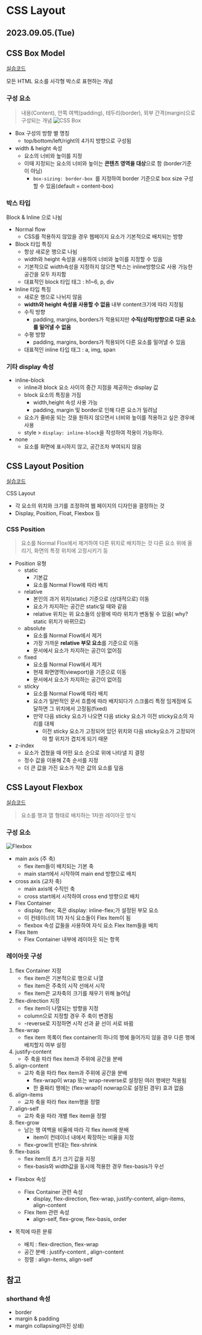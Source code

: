 # CSS Layout

2023.09.05.(Tue) 
-----

## CSS Box Model

[실습코드](https://github.com/yamuzin-oksusu/SSAFY_FW2023/blob/master/Web_ws_2_1.html)<br>

모든 HTML 요소를 사각형 박스로 표현하는 개념

### 구성 요소

> 내용(Content), 안쪽 여백(padding), 테두리(border), 외부 간격(margin)으로 구성되는 개념
>![CSS Box](https://github.com/yamuzin-oksusu/SSAFY_FW2023/blob/master/images/image-8.png)

- Box 구성의 방향 별 명칭
  - top/bottom/left/right의 4가지 방향으로 구성됨
- width & height 속성
  - 요소의 너비와 높이를 지정
  - 이때 지정되는 요소의 너비와 높이는 **콘텐츠 영역을 대상**으로 함 (border기준이 아님)
    - `box-sizing: border-box `를 지정하여 border 기준으로 box size 구성할 수 있음(default = content-box)
### 박스 타입
Block & Inline 으로 나뉨
- Normal flow
  - CSS를 적용하지 않았을 경우 웹페이지 요소가 기본적으로 배치되는 방향
- Block 타입 특징
  - 항상 새로운 행으로 나뉨
  - width와 height 속성을 사용하여 너비와 높이를 지정할 수 있음
  - 기본적으로 width속성을 지정하지 않으면 박스는 inline방향으로 사용 가능한 공간을 모두 차지함
  - 대표적인 block 타입 태그 : h1~6, p, div
- Inline 타입 특징
  - 새로운 행으로 나뉘지 않음
  - **width와 height 속성을 사용할 수 없음** 내부 content크기에 따라 지정됨
  - 수직 방향
    - padding, margins, borders가 적용되지만 **수직(상하)방향으로 다른 요소를 밀어낼 수 없음**
  - 수평 방향
    - padding, margins, borders가 적용되어 다른 요소를 밀어낼 수 있음
  - 대표적인 inline 타입 태그 : a, img, span

### 기타 display 속성
- inline-block 
  - inline과 block 요소 사이의 중간 지점을 제공하는 display 값
  - block 요소의 특징을 가짐
    - width,height 속성 사용 가능
    - padding, margin 및 border로 인해 다른 요소가 밀려남
  - 요소가 줄바꿈 되는 것을 원하지 않으면서 너비와 높이를 적용하고 싶은 경우에 사용
  - style > `display: inline-block`을 작성하여 적용이 가능하다.
- none 
  - 요소를 화면에 표시하지 않고, 공간조차 부여되지 않음
## CSS Layout Position

[실습코드](https://github.com/yamuzin-oksusu/SSAFY_FW2023/blob/master/Web_ws_2_2.html)<br>

CSS Layout 
- 각 요소의 위치와 크기를 조정하여 웹 페이지의 디자인을 결정하는 것 
- Display, Position, Float, Flexbox 등

### CSS Position
> 요소를 Normal Flox에서 제거하여 다른 위치로 배치하는 것
 다른 요소 위에 올리기, 화면의 특정 위치에 고정시키기 등

- Position 유형
  - static 
    - 기본값
    - 요소를 Normal Flow에 따라 배치
  - relative
    - 본인의 과거 위치(static) 기준으로 (상대적으로) 이동
    - 요소가 차지하는 공간은 static일 때와 같음
    - relative 위치는 위 요소들의 상황에 따라 위치가 변동될 수 있음( why? static 위치가 바뀌므로)
  - absolute
    - 요소를 Normal Flow에서 제거
    - 가장 가까운 **relative 부모 요소**를 기준으로 이동
    - 문서에서 요소가 차지하는 공간이 없어짐
  - fixed 
    - 요소를 Normal Flow에서 제거
    - 현재 화면영역(viewport)을 기준으로 이동
    - 문서에서 요소가 차지하는 공간이 없어짐
  - sticky
    - 요소를 Normal Flow에 따라 배치
    - 요소가 일반적인 문서 흐름에 따라 배치되다가 스크롤리 특정 임계점에 도달하면 그 위치에서 고정됨(fixed)
    - 만약 다음 sticky 요소가 나오면 다음 sticky 요소가 이전 sticky요소의 자리를 대체
      - 이전 sticky 요소가 고정되어 있던 위치와 다음 sticky요소가 고정되어야 할 위치가 겹치게 되기 때문
- z-index 
  - 요소가 겹쳤을 때 어떤 요소 순으로 위에 나타낼 지 결정
  - 정수 값을 이용해 Z축 순서를 지정
  - 더 큰 값을 가진 요소가 작은 값의 요소를 덮음


## CSS Layout Flexbox

[실습코드](https://github.com/yamuzin-oksusu/SSAFY_FW2023/blob/master/Web_ws_2_3.html)<br>

> 요소를 행과 열 형태로 배치하는 1차원 레이아웃 방식

### 구성 요소
![Flexbox](https://github.com/yamuzin-oksusu/SSAFY_FW2023/blob/master/images/image-9.png)

- main axis (주 축)
  - flex item들이 배치되는 기본 축
  - main start에서 시작하여 main end 방향으로 배치
- cross axis (교차 축)
  - main axis에 수직인 축
  - cross start에서 시작하여 cross end 방향으로 배치
- Flex Container
  - display: flex; 혹은 display: inline-flex;가 설정된 부모 요소
  - 이 컨테이너의 1차 자식 요소들이 Flex Item이 됨
  - flexbox 속성 값들을 사용하여 자식 요소 Flex Item들을 배치
- Flex Item
  - Flex Container 내부에 레이아웃 되는 항목
### 레이아웃 구성
1. flex Container 지정
   - flex item은 기본적으로 행으로 나열
   - flex item은 주축의 시작 선에서 시작
   - flex item은 교차축의 크기를 채우기 위해 늘어남
2. flex-direction 지정
   - flex item이 나열되는 방향을 지정
   - column으로 지정할 경우 주 축이 변경됨
   - -reverse로 지정하면 시작 선과 끝 선이 서로 바뀜
3. flex-wrap
   - flex item 목록이 flex container의 하나의 행에 들어가지 않을 경우 다른 행에 배치할지 여부 설정  
4. justify-content
   - 주 축을 따라 flex item과 주위에 공간을 분배
5. align-content
   - 교차 축을 따라 flex item과 주위에 공간을 분배
     - flex-wrap이 wrap 또는 wrap-reverse로 설정된 여러 행에만 적용됨
     - 한 줄짜리 행에는 (flex-wrap이 nowrap으로 설정된 경우) 효과 없음
6. align-items
   - 교차 축을 따라 flex item행을 정렬
7. align-self
   - 교차 축을 따라 개별 flex item을 정렬
8. flex-grow
   - 남는 행 여백을 비율에 따라 각 flex item에 분배
     - item이 컨테이너 내에서 확장하는 비율을 지정
   - flex-grow의 반대는 flex-shrink
9. flex-basis
   - flex item의 초기 크기 값을 지정
   - flex-basis와 width값을 동시에 적용한 경우 flex-basis가 우선
    

- Flexbox 속성
  - Flex Container 관련 속성
    - display, flex-direction, flex-wrap, justify-content, align-items, align-content 
  - Flex Item 관련 속성
    - align-self, flex-grow, flex-basis, order

- 목적에 따른 분류
  - 배치 : flex-direction, flex-wrap
  - 공간 분배 : justify-content , align-content
  - 정렬 : align-items, align-self

## 참고
### shorthand 속성 
- border
- margin & padding
- margin collapsing(마진 상쇄)